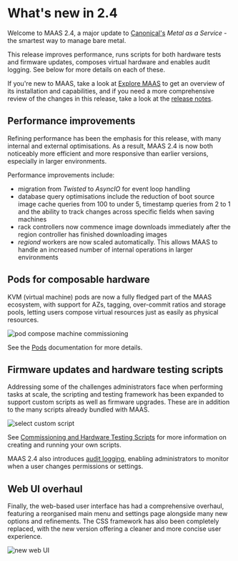 
# What's new in 2.4

Welcome to MAAS 2.4, a major update to [Canonical's][canonical] *Metal as a
Service* - the smartest way to manage bare metal.

This release improves performance, runs scripts for both hardware
tests and firmware updates, composes virtual hardware and enables audit
logging. See below for more details on each of these.

If you're new to MAAS, take a look at [Explore MAAS][explore-maas] to
get an overview of its installation and capabilities, and if you need a more
comprehensive review of the changes in this release, take a look at the
[release notes][release-notes].

## Performance improvements

Refining performance has been the emphasis for this release, with many 
internal and external optimisations. As a result, MAAS 2.4 is now both
noticeably more efficient and more responsive than earlier versions, especially
in larger environments.

Performance improvements include:

- migration from *Twisted* to *AsyncIO* for event loop handling
- database query optimisations include the reduction of boot source image cache queries
  from 100 to under 5, timestamp queries from 2 to 1 and the ability to track
  changes across specific fields when saving machines
- rack controllers now commence image downloads immediately after the region
  controller has finished downloading images
- *regiond* workers are now scaled automatically. This allows MAAS to handle an
  increased number of internal operations in larger environments

## Pods for composable hardware

KVM (virtual machine) pods are now a fully fledged part of the MAAS ecosystem,
with support for AZs, tagging, over-commit ratios and storage pools, letting
users compose virtual resources just as easily as physical resources.

![pod compose machine commissioning][img__pod-compose-machine-commissioning]

See the [Pods][pods-doc] documentation for more details.

## Firmware updates and hardware testing scripts 

Addressing some of the challenges administrators face when performing tasks at
scale, the scripting and testing framework has been expanded to support custom
scripts as well as firmware upgrades. These are in addition to the many scripts
already bundled with MAAS.

![select custom script][nodes-hw-scripts__select]

See [Commissioning and Hardware Testing Scripts][test-scripts] for more
information on creating and running your own scripts.

MAAS 2.4 also introduces [audit logging][audit-logging], enabling
administrators to monitor when a user changes permissions or settings.

## Web UI overhaul

Finally, the web-based user interface has had a comprehensive overhaul,
featuring a reorganised main menu and settings page alongside many new options
and refinements. The CSS framework has also been completely replaced, with the
new version offering a cleaner and more concise user experience.

![new web UI][whatsnew]


<!-- LINKS -->
[explore-maas]: intro-explore.md
[canonical]: https://www.canonical.com/
[release-notes]: release-notes.md
[pods-doc]: https://docs.maas.io/2.4/en/nodes-comp-hw
[test-scripts]: https://docs.maas.io/2.4/en/nodes-scripts
[audit-logging]: https://docs.maas.io/2.4/en/manage-audit-events

[img__pod-compose-machine-commissioning]: ../media/nodes-comp-hw__2.4_pod-compose-machine-commissioning.png
[nodes-hw-scripts__select]: ../media/nodes-hw-scripts__2.4_select.png
[whatsnew]: ../media/whats-new__2.4_webui.png
